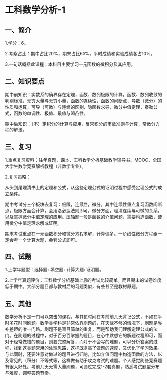 #  工科数学分析-1

##  一、简介

   1.学分：6。

   2.考察占比：期中占比20%，期末占比60%，平时成绩和实验成绩各占10%。

   3.一句话概括此课程：本科目主要学习一元函数的微积分及其应用。

 

##  二、知识要点

   期中前知识：实数系的确界存在定理，函数、数列极限的计算，函数、数列收敛的判别标准，无穷大量与无穷小量，函数的连续性，函数的间断点，导数（微分）的性质和运算，可导（可微）与连续的区别，隐函数求导，微分中值定理，泰勒公式，函数的单调性、极值、最值与凹凸性。

   期中后知识：（不）定积分的计算与应用，反常积分的审敛准则与计算，常微分方程的解法。

 

##  三、复习

   1.重点复习资料：往年真题、课本、工科数学分析基础教学辅导书、MOOC、全国大学生数学竞赛解析教程（非数学专业）。

   2.复习策略：

   从头到尾理清书上的定理和公式，从这些定理公式的证明过程中感受定理公式的成立条件。

   期中考试分三个板块去复习：极限，连续性，微分。其中连续性重点复习函数间断点，极限方面会计算，会用洛必达法则即可。微分方面，理清连续与可微的关系，以及掌握微分中值定理的应用。压轴题一般是函数的介值问题，需要构造函数，使用微分中值定理求解或证明。

   期末考试重点在一元函数积分和微分方程求解，计算偏多。一阶线性微分方程组一定会考一个计算大题，会套公式即可。

 

##  四、试题

   1.上学年题型：选择题+填空题+计算大题+证明题。

   2.上学年真题评价：工科数学分析基础上册的考试比较简单，而且期末的试卷难度低于期中。大部分题目都与教材后的习题类似，有些甚至是教材原题。

 

##  五、其他

   数学分析不是一门可以突击的课程，与其花时间在考前前几天背记公式，不如在平时多花时间刷题。数学类学科是非常依靠刷题的，在天赋不够的情况下，刷题是弥补差距的唯一门路。刷题不是盲目简单的重复，而是帮助我们理解定理公式的法门。在刷题的过程中，对于百分百掌握的题目，在心中默想它的解题过程即可，而对于经常做错的题目，则要完整解答，而对于不会写的难题，可以分析答案的过程，找到这类题常用的处理思路，这样既提高了做题的速度，又优化了学习效果。与此同时，还要注意对做过的题目进行归纳，比如介值问题中构造函数的方法，以及常见的（积分）不等式等，这样做有助于攻克考试的难题。个人感觉刷些竞赛题有很大好处。考前几天无需大量刷题，可通过完成1-2套真题，熟悉考试题型分布与难度，调整答题节奏。
